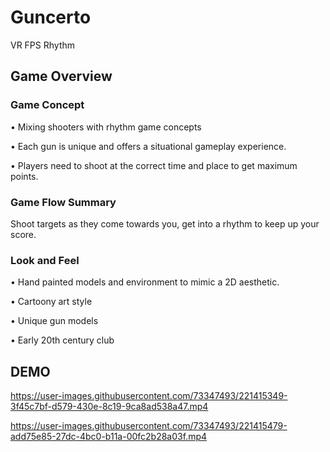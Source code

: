 # Guncerto

VR FPS Rhythm 

## Game Overview 

### Game Concept

• Mixing shooters with rhythm game concepts  

• Each gun is unique and offers a situational gameplay experience.  

• Players need to shoot at the correct time and place to get maximum
points. 

### Game Flow Summary

Shoot targets as they come towards you, get into a rhythm to keep up
your score.

### Look and Feel

• Hand painted models and environment to mimic a 2D aesthetic.  

• Cartoony art style  

• Unique gun models  

• Early 20th century club  

## DEMO



https://user-images.githubusercontent.com/73347493/221415349-3f45c7bf-d579-430e-8c19-9ca8ad538a47.mp4


https://user-images.githubusercontent.com/73347493/221415479-add75e85-27dc-4bc0-b11a-00fc2b28a03f.mp4

